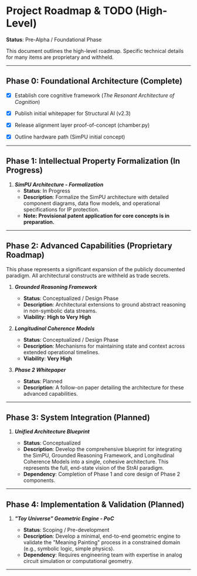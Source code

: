 # Project Roadmap & TODO (High-Level)

**Status**: Pre-Alpha / Foundational Phase

This document outlines the high-level roadmap. Specific technical details for many items are proprietary and withheld.

---

## Phase 0: Foundational Architecture (Complete)

- [x] Establish core cognitive framework (*The Resonant Architecture of Cognition*)

- [x] Publish initial whitepaper for Structural AI (v2.3)

- [x] Release alignment layer proof-of-concept (chamber.py)

- [x] Outline hardware path (SimPU initial concept)

---

## Phase 1: Intellectual Property Formalization (In Progress)

1. ***SimPU Architecture - Formalization***
    - **Status**: In Progress
    - **Description**: Formalize the SimPU architecture with detailed component diagrams, data flow models, and operational specifications for IP protection.
    - **Note: Provisional patent application for core concepts is in preparation.**

---

## Phase 2: Advanced Capabilities (Proprietary Roadmap)

This phase represents a significant expansion of the publicly documented paradigm. All architectural constructs are withheld as trade secrets.

1. ***Grounded Reasoning Framework***
    - **Status**: Conceptualized / Design Phase
    - **Description**: Architectural extensions to ground abstract reasoning in non-symbolic data streams.
    - **Viability**: **High to Very High**

2. ***Longitudinal Coherence Models***
    - **Status**: Conceptualized / Design Phase
    - **Description**: Mechanisms for maintaining state and context across extended operational timelines.
    - **Viability**: **Very High**

3. ***Phase 2 Whitepaper***
    - **Status**: Planned
    - **Description**: A follow-on paper detailing the architecture for these advanced capabilities.

---

## Phase 3: System Integration (Planned)

1. ***Unified Architecture Blueprint***

    - **Status**: Conceptualized
    - **Description**: Develop the comprehensive blueprint for integrating the SimPU, Grounded Reasoning Framework, and Longitudinal Coherence Models into a single, cohesive architecture. This represents the full, end-state vision of the StrAI paradigm.
    - **Dependency**: Completion of Phase 1 and core design of Phase 2 components.

---

## Phase 4: Implementation & Validation (Planned)

1. ***"Toy Universe" Geometric Engine - PoC***

    - **Status**: Scoping / Pre-development
    - **Description**: Develop a minimal, end-to-end geometric engine to validate the "Meaning Painting" process in a constrained domain (e.g., symbolic logic, simple physics).
    - **Dependency**: Requires engineering team with expertise in analog circuit simulation or computational geometry.

---
